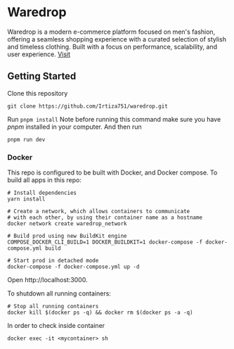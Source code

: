 # Waredrop

Waredrop is a modern e-commerce platform focused on men's fashion, offering a seamless shopping experience with a curated selection of stylish and timeless clothing. Built with a focus on performance, scalability, and user experience. [Visit](waredrop.vercel.app)

## Getting Started

Clone this repository

```
git clone https://github.com/Irtiza751/waredrop.git
```

Run `pnpm install` Note before running this command make sure you have _pnpm_ installed in your computer.
And then run

```
pnpm run dev
```

### Docker

This repo is configured to be built with Docker, and Docker compose. To build all apps in this repo:

```
# Install dependencies
yarn install

# Create a network, which allows containers to communicate
# with each other, by using their container name as a hostname
docker network create waredrop_network

# Build prod using new BuildKit engine
COMPOSE_DOCKER_CLI_BUILD=1 DOCKER_BUILDKIT=1 docker-compose -f docker-compose.yml build

# Start prod in detached mode
docker-compose -f docker-compose.yml up -d
```

Open http://localhost:3000.

To shutdown all running containers:

```
# Stop all running containers
docker kill $(docker ps -q) && docker rm $(docker ps -a -q)
```

In order to check inside container

```
docker exec -it <mycontainer> sh
```
